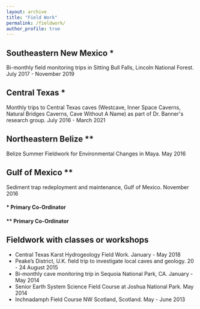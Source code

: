 ```yaml
---
layout: archive
title: "Field Work"
permalink: /fieldwork/
author_profile: true
---
```


## Southeastern New Mexico *
Bi-monthly field monitoring trips in Sitting Bull Falls, Lincoln National Forest. July 2017 - November 2019

## Central Texas *
Monthly trips to Central Texas caves (Westcave, Inner Space Caverns, Natural Bridges Caverns, Cave Without A Name) as part of Dr. Banner's research group. July 2016 - March 2021

## Northeastern Belize **
Belize Summer Fieldwork for Environmental Changes in Maya. May 2016 

## Gulf of Mexico **
Sediment trap redeployment and maintenance, Gulf of Mexico. November 2016 

#### * Primary Co-Ordinator
#### ** Primary Co-Ordinator

## Fieldwork with classes or workshops

* Central Texas Karst Hydrogeology Field Work. January - May 2018
* Peake’s District, U.K. field trip to investigate local caves and geology. 20 - 24 August 2015
* Bi-monthly cave monitoring trip in Sequoia National Park, CA. January - May 2014
* Senior Earth System Science Field Course at Joshua National Park. May 2014
* Inchnadamph Field Course NW Scotland, Scotland. May - June 2013
